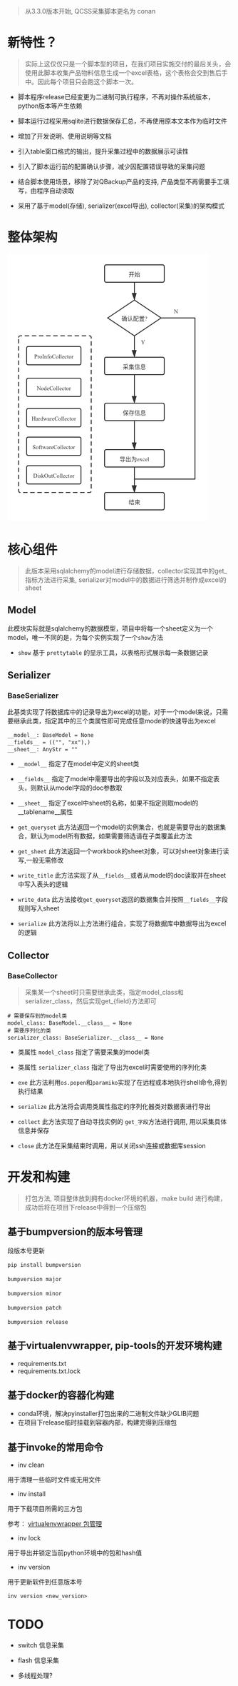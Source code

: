 
> 从3.3.0版本开始, QCSS采集脚本更名为 conan

# 新特性？

> 实际上这仅仅只是一个脚本型的项目，在我们项目实施交付的最后关头，会使用此脚本收集产品物料信息生成一个excel表格，这个表格会交到售后手中。因此每个项目只会跑这个脚本一次。

- 脚本程序release已经变更为二进制可执行程序，不再对操作系统版本，python版本等产生依赖

- 脚本运行过程采用sqlite进行数据保存汇总，不再使用原本文本作为临时文件

- 增加了开发说明、使用说明等文档

- 引入table窗口格式的输出，提升采集过程中的数据展示可读性

- 引入了脚本运行前的配置确认步骤，减少因配置错误导致的采集问题

- 结合脚本使用场景，移除了对QBackup产品的支持, 产品类型不再需要手工填写，由程序自动读取

- 采用了基于model(存储), serializer(excel导出), collector(采集)的架构模式

# 整体架构

![架构](static/QCSS-3.3.0.png)

# 核心组件

> 此版本采用sqlalchemy的model进行存储数据，collector实现其中的get_指标方法进行采集, serializer对model中的数据进行筛选并制作成excel的sheet

## Model

此模块实际就是sqlalchemy的数据模型，项目中将每一个sheet定义为一个model，唯一不同的是，为每个实例实现了一个`show`方法

- `show` 基于 `prettytable` 的显示工具，以表格形式展示每一条数据记录

## Serializer

### BaseSerializer

此基类实现了将数据库中的记录导出为excel的功能，对于一个model来说，只需要继承此类，指定其中的三个类属性即可完成任意model的快速导出为excel

```
__model__: BaseModel = None
__fields__ = (("", "xx"),)
__sheet__: AnyStr = ""
```

- `__model__` 指定了在model中定义的sheet类

- `__fields__` 指定了model中需要导出的字段以及对应表头，如果不指定表头，则默认从model字段的doc参数取

- `__sheet__` 指定了excel中sheet的名称，如果不指定则取model的__tablename__属性

- `get_queryset` 此方法返回一个model的实例集合，也就是需要导出的数据集合，默认为model所有数据，如果需要筛选请在子类覆盖此方法

- `get_sheet` 此方法返回一个workbook的sheet对象，可以对sheet对象进行读写,一般无需修改

- `write_title` 此方法实现了从`__fields__`或者从model的doc读取并在sheet中写入表头的逻辑

- `write_data` 此方法接收`get_queryset`返回的数据集合并按照`__fields__`字段规则写入sheet

- `serialize` 此方法将以上方法进行组合，实现了将数据库中数据导出为excel的逻辑

## Collector

### BaseCollector

> 采集某一个sheet时只需要继承此类，指定model_class和serializer_class，然后实现get_{field}方法即可

```
# 需要保存到的model类
model_class: BaseModel.__class__ = None
# 需要序列化的类
serializer_class: BaseSerializer.__class__ = None
```

- 类属性 `model_class` 指定了需要采集的model类

- 类属性 `serializer_class` 指定了导出为excel时需要使用的序列化类

- `exe` 此方法利用`os.popen`和`paramiko`实现了在远程或本地执行shell命令,得到执行结果

- `serialize` 此方法将会调用类属性指定的序列化器类对数据表进行导出

- `collect` 此方法实现了自动寻找实例的 `get_字段`方法进行调用, 用以采集具体信息并保存

- `close` 此方法在采集结束时调用，用以关闭ssh连接或数据库session

# 开发和构建

> 打包方法, 项目整体放到拥有docker环境的机器，make build 进行构建，成功后将在项目下release中得到一个压缩包

## 基于bumpversion的版本号管理

段版本号更新
```
pip install bumpversion

bumpversion major

bumpversion minor

bumpversion patch

bumpversion release
```

## 基于virtualenvwrapper, pip-tools的开发环境构建

- requirements.txt
- requirements.txt.lock

## 基于docker的容器化构建

- conda环境，解决pyinstaller打包出来的二进制文件缺少GLIB问题
- 在项目下release临时挂载到容器内部，构建完得到压缩包

## 基于invoke的常用命令

- inv clean

用于清理一些临时文件或无用文件

- inv install

用于下载项目所需的三方包

参考： [virtualenvwrapper 包管理](https://www.lujianxin.com/x/art/5vj43raevyt4)

- inv lock

用于导出并锁定当前python环境中的包和hash值

- inv version

用于更新软件到任意版本号

```
inv version <new_version>
```


# TODO

- switch 信息采集

- flash 信息采集

- 多线程处理?

